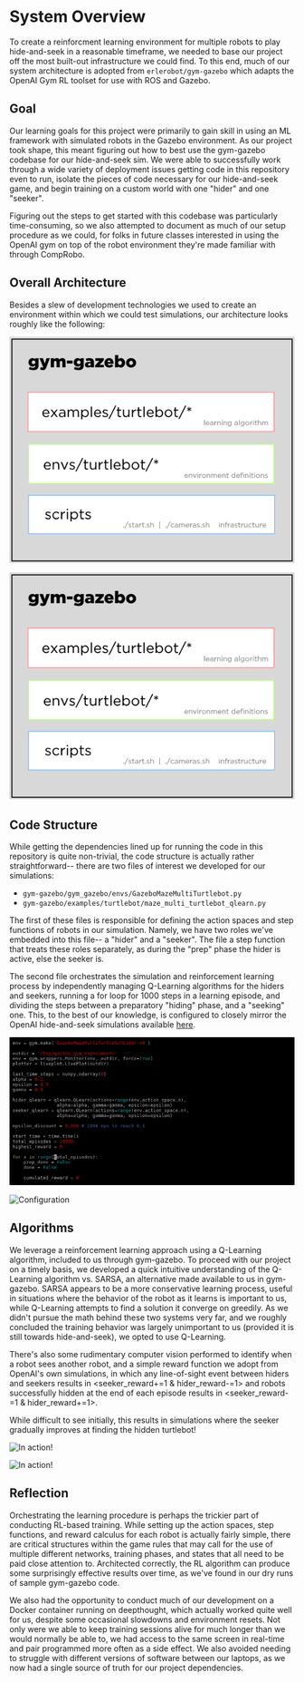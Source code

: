 # System Overview

To create a reinforcment learning environment for multiple robots to play hide-and-seek in a reasonable timeframe, we needed to base our project off the most built-out infrastructure we could find. To this end, much of our system architecture is adopted from `erlerobot/gym-gazebo` which adapts the OpenAI Gym RL toolset for use with ROS and Gazebo.

## Goal

Our learning goals for this project were primarily to gain skill in using an ML framework with simulated robots in the Gazebo environment. As our project took shape, this meant figuring out how to best use the gym-gazebo codebase for our hide-and-seek sim. We were able to successfully work through a wide variety of deployment issues getting code in this repository even to run, isolate the pieces of code necessary for our hide-and-seek game, and begin training on a custom world with one "hider" and one "seeker".

Figuring out the steps to get started with this codebase was particularly time-consuming, so we also attempted to document as much of our setup procedure as we could, for folks in future classes interested in using the OpenAI gym on top of the robot environment they're made familiar with through CompRobo.

## Overall Architecture

Besides a slew of development technologies we used to create an environment within which we could test simulations, our architecture looks roughly like the following:

![Architecture](images/cr.png)

![Architecture](cr.png)

## Code Structure

While getting the dependencies lined up for running the code in this repository is quite non-trivial, the code structure is actually rather straightforward-- there are two files of interest we developed for our simulations:

- `gym-gazebo/gym_gazebo/envs/GazeboMazeMultiTurtlebot.py`
- `gym-gazebo/examples/turtlebot/maze_multi_turtlebot_qlearn.py`

The first of these files is responsible for defining the action spaces and step functions of robots in our simulation. Namely, we have two roles we've embedded into this file-- a "hider" and a "seeker". The file a step function that treats these roles separately, as during the "prep" phase the hider is active, else the seeker is.

The second file orchestrates the simulation and reinforcement learning process by independently managing Q-Learning algorithms for the hiders and seekers, running a for loop for 1000 steps in a learning episode, and dividing the steps between a preparatory "hiding" phase, and a "seeking" one. This, to the best of our knowledge, is configured to closely mirror the OpenAI hide-and-seek simulations available [here](https://openai.com/blog/emergent-tool-use/).

![Configuration](images/crt.png)

![Configuration](crt.png)

## Algorithms

We leverage a reinforcement learning approach using a Q-Learning algorithm, included to us through gym-gazebo. To proceed with our project on a timely basis, we developed a quick intuitive understanding of the Q-Learning algorithm vs. SARSA, an alternative made available to us in gym-gazebo. SARSA appears to be a more conservative learning process, useful in situations where the behavior of the robot as it learns is important to us, while Q-Learning attempts to find a solution it converge on greedily. As we didn't pursue the math behind these two systems very far, and we roughly concluded the training behavior was largely unimportant to us (provided it is still towards hide-and-seek), we opted to use Q-Learning.

There's also some rudimentary computer vision performed to identify when a robot sees another robot, and a simple reward function we adopt from OpenAI's own simulations, in which any line-of-sight event between hiders and seekers results in <seeker_reward+=1 & hider_reward-=1> and robots successfully hidden at the end of each episode results in <seeker_reward-=1 & hider_reward+=1>.

While difficult to see initially, this results in simulations where the seeker gradually improves at finding the hidden turtlebot!

![In action!](images/crg.gif)

![In action!](crg.gif)

## Reflection

Orchestrating the learning procedure is perhaps the trickier part of conducting RL-based training. While setting up the action spaces, step functions, and reward calculus for each robot is actually fairly simple, there are critical structures within the game rules that may call for the use of multiple different networks, training phases, and states that all need to be paid close attention to. Architected correctly, the RL algorithm can produce some surprisingly effective results over time, as we've found in our dry runs of sample gym-gazebo code.

We also had the opportunity to conduct much of our development on a Docker container running on deepthought, which actually worked quite well for us, despite some occasional slowdowns and environment resets. Not only were we able to keep training sessions alive for much longer than we would normally be able to, we had access to the same screen in real-time and pair programmed more often as a side effect. We also avoided needing to struggle with different versions of software between our laptops, as we now had a single source of truth for our project dependencies.

